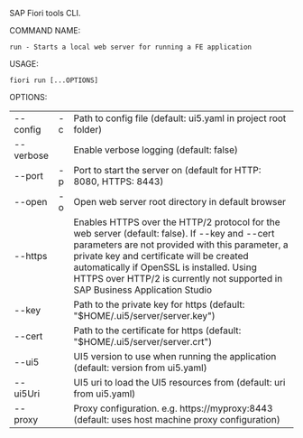 SAP Fiori tools CLI.

COMMAND NAME:

    run - Starts a local web server for running a FE application

USAGE:

    fiori run [...OPTIONS]

OPTIONS:

|                |     |             |
|----------------|-----|-------------|
| --config       | -c  | Path to config file (default: ui5.yaml in project root folder) |
| --verbose      |     | Enable verbose logging (default: false) |
| --port         | -p  | Port to start the server on (default for HTTP: 8080, HTTPS: 8443) |
| --open         | -o  | Open web server root directory in default browser |
| --https        |     | Enables HTTPS over the HTTP/2 protocol for the web server (default: false). If --key and --cert parameters are not provided with this parameter, a private key and certificate will be created automatically if OpenSSL is installed. Using HTTPS over HTTP/2 is currently not supported in SAP Business Application Studio |
| --key          |     | Path to the private key for https (default: "$HOME/.ui5/server/server.key") |
| --cert         |     | Path to the certificate for https (default: "$HOME/.ui5/server/server.crt") |
| --ui5          |     | UI5 version to use when running the application (default: version from ui5.yaml) |
| --ui5Uri       |     | UI5 uri to load the UI5 resources from (default: uri from ui5.yaml) |
| --proxy        |     | Proxy configuration. e.g. https://myproxy:8443 (default: uses host machine proxy configuration) |
